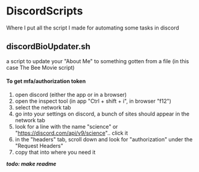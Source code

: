 # DiscordScripts
Where I put all the script I made for automating some tasks in discord

## discordBioUpdater.sh

a script to update your "About Me" to something gotten from a file (in this case The Bee Movie script)

#### To get mfa/authorization token

  1. open discord (either the app or in a browser)
  2. open the inspect tool (in app "Ctrl + shift + i", in browser "f12")
  3. select the network tab
  4. go into your settings on discord, a bunch of sites should appear in the network tab
  5. look for a line with the name "science" or "https://discord.com/api/v9/science".. click it
  6. in the "headers" tab, scroll down and look for "authorization" under the "Request Headers"
  7. copy that into where you need it

***todo: make readme***
